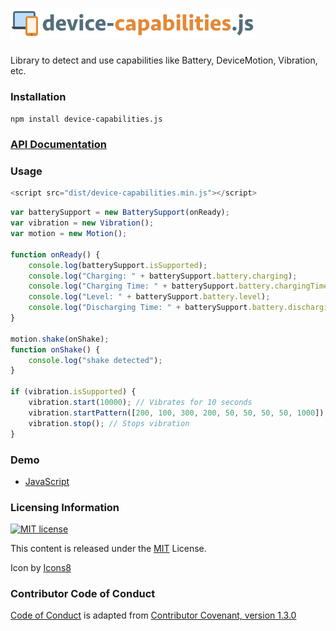 # ![device-capabilities logo](https://raw.githubusercontent.com/adireddy/device-capabilities/master/logo.png)
Library to detect and use capabilities like Battery, DeviceMotion, Vibration, etc.

### Installation

`npm install device-capabilities.js`

### [API Documentation](http://adireddy.github.io/docs/device-capabilities/)

### Usage

```js
<script src="dist/device-capabilities.min.js"></script>
```

```js
var batterySupport = new BatterySupport(onReady);
var vibration = new Vibration();
var motion = new Motion();

function onReady() {
	console.log(batterySupport.isSupported);
	console.log("Charging: " + batterySupport.battery.charging);
	console.log("Charging Time: " + batterySupport.battery.chargingTime);
	console.log("Level: " + batterySupport.battery.level);
	console.log("Discharging Time: " + batterySupport.battery.dischargingTime);
}

motion.shake(onShake);
function onShake() {
	console.log("shake detected");
}

if (vibration.isSupported) {
    vibration.start(10000); // Vibrates for 10 seconds
    vibration.startPattern([200, 100, 300, 200, 50, 50, 50, 50, 1000]); // On and off vibration pattern
    vibration.stop(); // Stops vibration
}
```

### Demo

- [JavaScript](http://adireddy.github.io/demos/device-capabilities/)

### Licensing Information

<a rel="license" href="http://opensource.org/licenses/MIT">
<img alt="MIT license" height="40" src="http://upload.wikimedia.org/wikipedia/commons/c/c3/License_icon-mit.svg" /></a>

This content is released under the [MIT](http://opensource.org/licenses/MIT) License.

Icon by [Icons8](https://icons8.com)

### Contributor Code of Conduct ###

[Code of Conduct](https://github.com/CoralineAda/contributor_covenant) is adapted from [Contributor Covenant, version 1.3.0](http://contributor-covenant.org/version/1/3/0/)
